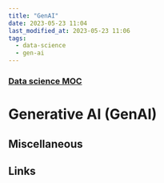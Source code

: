 ```yaml
---
title: "GenAI"
date: 2023-05-23 11:04
last_modified_at: 2023-05-23 11:06
tags:
  - data-science
  - gen-ai
---
```


### [Data science MOC](Data%20science%20MOC.md)

# Generative AI (GenAI)

## Miscellaneous

## Links
